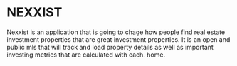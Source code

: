 # NEXXIST
Nexxist is an application that is going to chage how people find real estate investment properties that are great investment properties. It is an open and public mls that will track and load property details as well as important investing metrics that are calculated with each. home.

